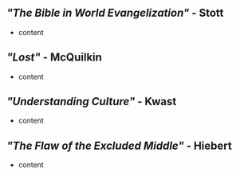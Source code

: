## _"The Bible in World Evangelization"_ - Stott

- content

## _"Lost" -_ McQuilkin

- content

## _"Understanding Culture" -_ Kwast

- content

## _"The Flaw of the Excluded Middle" -_ Hiebert

- content
